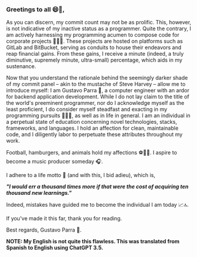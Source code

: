 ### Greetings to all 😄👋, 

As you can discern, my commit count may not be as prolific. This, however, is not indicative of my inactive status as a programmer. Quite the contrary, I am actively harnessing my programming acumen to compose code for corporate projects 💼👨‍💼. These projects are hosted on platforms such as GitLab and BitBucket, serving as conduits to house their endeavors and reap financial gains. From these gains, I receive a minute (indeed, a truly diminutive, supremely minute, ultra-small) percentage, which aids in my sustenance.

Now that you understand the rationale behind the seemingly darker shade of my commit panel – akin to the mustache of Steve Harvey  – allow me to introduce myself: I am Gustavo Parra 🚀, a computer engineer with an ardor for backend application development. While I do not lay claim to the title of the world's preeminent programmer, nor do I acknowledge myself as the least proficient, I do consider myself steadfast and exacting in my programming pursuits 📌🧑‍💻, as well as in life in general. I am an individual in a perpetual state of education concerning novel technologies, stacks, frameworks, and languages. I hold an affection for clean, maintainable code, and I diligently labor to perpetuate these attributes throughout my work.

Football, hamburgers, and animals hold my affections ⚽️🍔🐶. I aspire to become a music producer someday 🎧.

I adhere to a life motto 📝 (and with this, I bid adieu), which is,

***"I would err a thousand times more if that were the cost of acquiring ten thousand new learnings."***

Indeed, mistakes have guided me to become the individual I am today 📈🔝.

If you've made it this far, thank you for reading.

Best regards,
Gustavo Parra 🤘.

**NOTE: My English is not quite this flawless. This was translated from Spanish to English using ChatGPT 3.5.**
